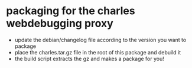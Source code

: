 packaging for the charles webdebugging proxy
==================================
 * update the debian/changelog file according to the version you want to package
 * place the charles.tar.gz file in the root of this package and debuild it
 * the build script extracts the gz and makes a package for you!

